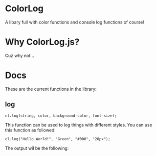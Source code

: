 # ColorLog
A libary full with color functions and console log functions of course!

# Why ColorLog.js?
Cuz why not...

# Docs

These are the current functions in the library:

## log
```
cl.log(string, color, background-color, font-size);
```
This function can be used to log things with different styles.
You can use this function as followed:
```
cl.log("Hello World!", "Green", "#000", "20px");
```
The output wil be the following:

